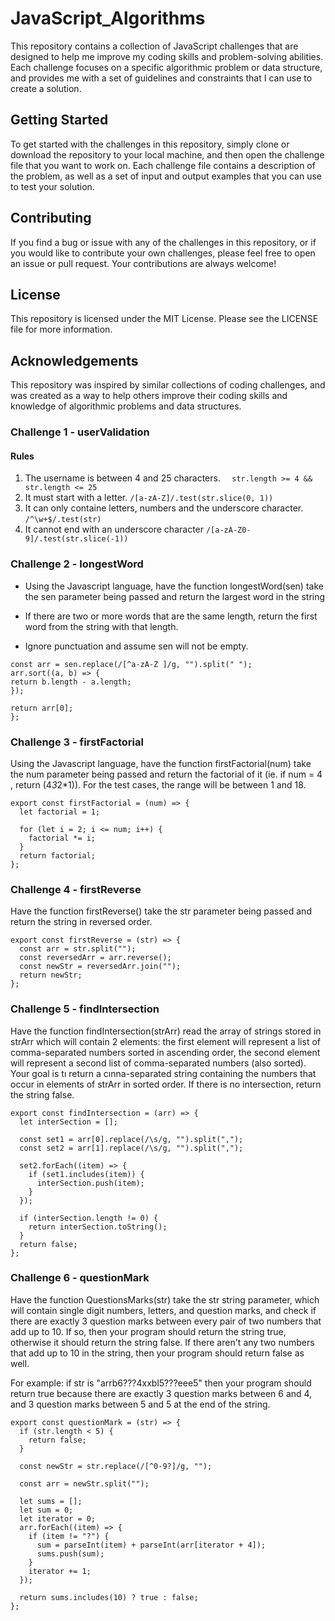 # JavaScript_Algorithms

This repository contains a collection of JavaScript challenges that are designed to help me improve my coding skills and problem-solving abilities. Each challenge focuses on a specific algorithmic problem or data structure, and provides me with a set of guidelines and constraints that I can use to create a solution.

## Getting Started

To get started with the challenges in this repository, simply clone or download the repository to your local machine, and then open the challenge file that you want to work on. Each challenge file contains a description of the problem, as well as a set of input and output examples that you can use to test your solution.

## Contributing

If you find a bug or issue with any of the challenges in this repository, or if you would like to contribute your own challenges, please feel free to open an issue or pull request. Your contributions are always welcome!

## License

This repository is licensed under the MIT License. Please see the LICENSE file for more information.

## Acknowledgements

This repository was inspired by similar collections of coding challenges, and was created as a way to help others improve their coding skills and knowledge of algorithmic problems and data structures.

### Challenge 1 - userValidation

#### Rules

1. The username is between 4 and 25 characters.
   `  str.length >= 4 &&
str.length <= 25`
2. It must start with a letter.
   `/[a-zA-Z]/.test(str.slice(0, 1))`
3. It can only containe letters, numbers and the underscore character.
   `/^\w+$/.test(str) `
4. It cannot end with an underscore character
   `/[a-zA-Z0-9]/.test(str.slice(-1))`

### Challenge 2 - longestWord

- Using the Javascript language, have the function longestWord(sen) take the sen parameter being passed and return
  the largest word in the string

- If there are two or more words that are the same length, return the first word from the string with that length.

- Ignore punctuation and assume sen will not be empty.

```export const longestWord = (sen) => {
const arr = sen.replace(/[^a-zA-Z ]/g, "").split(" ");
arr.sort((a, b) => {
return b.length - a.length;
});

return arr[0];
};
```

### Challenge 3 - firstFactorial

Using the Javascript language, have the function firstFactorial(num) take the num parameter being passed and return
the factorial of it (ie. if num = 4 , return (4*3*2\*1)). For the test cases, the range will be between 1 and 18.

```
export const firstFactorial = (num) => {
  let factorial = 1;

  for (let i = 2; i <= num; i++) {
    factorial *= i;
  }
  return factorial;
};

```

### Challenge 4 - firstReverse

Have the function firstReverse() take the str parameter being passed
and return the string in reversed order.

```
export const firstReverse = (str) => {
  const arr = str.split("");
  const reversedArr = arr.reverse();
  const newStr = reversedArr.join("");
  return newStr;
};

```

### Challenge 5 - findIntersection

Have the function findIntersection(strArr) read the array of strings stored
in strArr which will contain 2 elements: the first element will represent a
list of comma-separated numbers sorted in ascending order, the second element
will represent a second list of comma-separated numbers (also sorted).
Your goal is tı return a cınna-separated string containing the numbers
that occur in elements of strArr in sorted order. If there is no intersection,
return the string false.

```
export const findIntersection = (arr) => {
  let interSection = [];

  const set1 = arr[0].replace(/\s/g, "").split(",");
  const set2 = arr[1].replace(/\s/g, "").split(",");

  set2.forEach((item) => {
    if (set1.includes(item)) {
      interSection.push(item);
    }
  });

  if (interSection.length != 0) {
    return interSection.toString();
  }
  return false;
};

```

### Challenge 6 - questionMark

Have the function QuestionsMarks(str) take the str string parameter, which will contain single digit numbers, letters, and question marks, and check if there are exactly 3 question marks between every pair of two numbers that add up to 10. If so, then your program should return the string true, otherwise it should return the string false. If there aren't any two numbers that add up to 10 in the string, then your program should return false as well.

For example: if str is "arrb6???4xxbl5???eee5" then your program should return true because there are exactly 3 question marks between 6 and 4, and 3 question marks between 5 and 5 at the end of the string.

```
export const questionMark = (str) => {
  if (str.length < 5) {
    return false;
  }

  const newStr = str.replace(/[^0-9?]/g, "");

  const arr = newStr.split("");

  let sums = [];
  let sum = 0;
  let iterator = 0;
  arr.forEach((item) => {
    if (item != "?") {
      sum = parseInt(item) + parseInt(arr[iterator + 4]);
      sums.push(sum);
    }
    iterator += 1;
  });

  return sums.includes(10) ? true : false;
};

```
